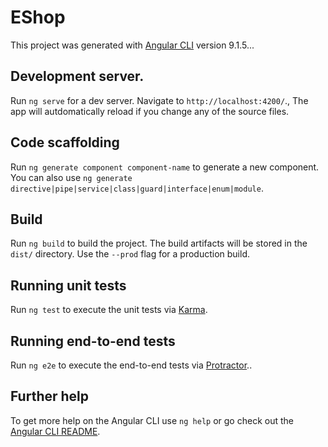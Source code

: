 # EShop

This project was generated with [Angular CLI](https://github.com/angular/angular-cli) version 9.1.5...

## Development server.

Run `ng serve` for a dev server. Navigate to `http://localhost:4200/`., The app will autdomatically reload if you change any of the source files.

## Code scaffolding

Run `ng generate component component-name` to generate a new component. You can also use `ng generate directive|pipe|service|class|guard|interface|enum|module`.

## Build

Run `ng build` to build the project. The build artifacts will be stored in the `dist/` directory. Use the `--prod` flag for a production build.

## Running unit tests

Run `ng test` to execute the unit tests via [Karma](https://karma-runner.github.io).

## Running end-to-end tests

Run `ng e2e` to execute the end-to-end tests via [Protractor](http://www.protractortest.org/)..

## Further help

To get more help on the Angular CLI use `ng help` or go check out the [Angular CLI README](https://github.com/angular/angular-cli/blob/master/README.md).

